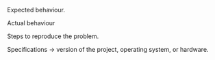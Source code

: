 Expected behaviour.

Actual behaviour

Steps to reproduce the problem.

Specifications -> version of the project, operating system, or hardware.
